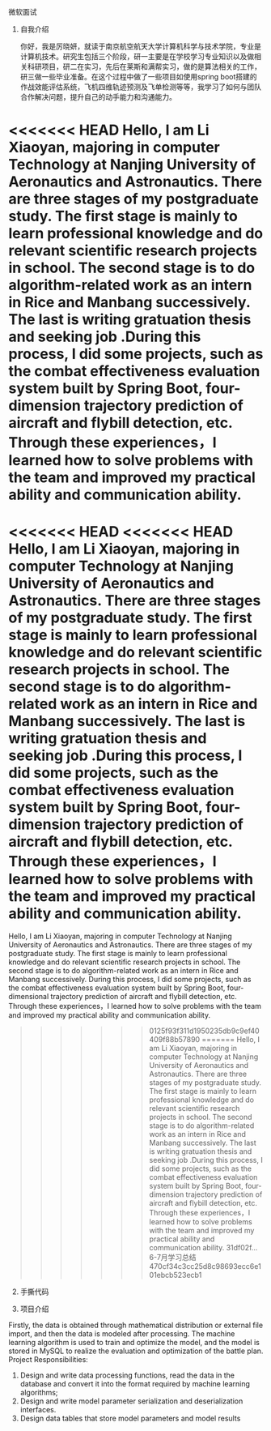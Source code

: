 微软面试

1. 自我介绍

   你好，我是厉晓妍，就读于南京航空航天大学计算机科学与技术学院，专业是计算机技术。研究生包括三个阶段，研一主要是在学校学习专业知识以及做相关科研项目，研二在实习，先后在莱斯和满帮实习，做的是算法相关的工作，研三做一些毕业准备。在这个过程中做了一些项目如使用spring boot搭建的作战效能评估系统，飞机四维轨迹预测及飞单检测等等，我学习了如何与团队合作解决问题，提升自己的动手能力和沟通能力。

<<<<<<< HEAD
   Hello, I am Li Xiaoyan, majoring in computer Technology at Nanjing University of Aeronautics and Astronautics. There are three stages of my postgraduate study. The first stage  is mainly to learn professional knowledge and do relevant scientific research projects in school. The second stage is to do algorithm-related work as an intern in Rice and Manbang successively. The last is writing gratuation thesis and seeking job .During this process, I did some projects, such as the combat effectiveness evaluation system built by Spring Boot, four-dimension trajectory prediction of aircraft and flybill detection, etc. Through these experiences，I learned how to solve problems with the team and improved my practical ability and communication ability.
=======
<<<<<<< HEAD
<<<<<<< HEAD
   Hello, I am Li Xiaoyan, majoring in computer Technology at Nanjing University of Aeronautics and Astronautics. There are three stages of my postgraduate study. The first stage  is mainly to learn professional knowledge and do relevant scientific research projects in school. The second stage is to do algorithm-related work as an intern in Rice and Manbang successively. The last is writing gratuation thesis and seeking job .During this process, I did some projects, such as the combat effectiveness evaluation system built by Spring Boot, four-dimension trajectory prediction of aircraft and flybill detection, etc. Through these experiences，I learned how to solve problems with the team and improved my practical ability and communication ability.
=======
   Hello, I am Li Xiaoyan, majoring in computer Technology at Nanjing University of Aeronautics and Astronautics. There are three stages of my postgraduate study. The first stage  is mainly to learn professional knowledge and do relevant scientific research projects in school. The second stage is to do algorithm-related work as an intern in Rice and Manbang successively. During this process, I did some projects, such as the combat effectiveness evaluation system built by Spring Boot, four-dimensional trajectory prediction of aircraft and flybill detection, etc. Through these experiences，I learned how to solve problems with the team and improved my practical ability and communication ability.
>>>>>>> 0125f93f311d1950235db9c9ef40409f88b57890
=======
   Hello, I am Li Xiaoyan, majoring in computer Technology at Nanjing University of Aeronautics and Astronautics. There are three stages of my postgraduate study. The first stage  is mainly to learn professional knowledge and do relevant scientific research projects in school. The second stage is to do algorithm-related work as an intern in Rice and Manbang successively. The last is writing gratuation thesis and seeking job .During this process, I did some projects, such as the combat effectiveness evaluation system built by Spring Boot, four-dimension trajectory prediction of aircraft and flybill detection, etc. Through these experiences，I learned how to solve problems with the team and improved my practical ability and communication ability.
>>>>>>> 31df02f... 6-7月学习总结
>>>>>>> 470cf34c3cc25d8c98693ecc6e101ebcb523ecb1

2. 手撕代码

3. 项目介绍

Firstly, the data is obtained through mathematical distribution or external file import, and then the data is modeled after processing. The machine learning algorithm is used to train and optimize the model, and the model is stored in MySQL to realize the evaluation and optimization of the battle plan. Project Responsibilities:
1. Design and write data processing functions, read the data in the database and convert it into the format required by machine learning algorithms;
2. Design and write model parameter serialization and deserialization interfaces.
3. Design data tables that store model parameters and model results

